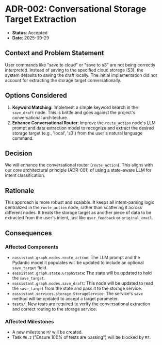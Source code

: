 # ADR-002: Conversational Storage Target Extraction

*   **Status**: Accepted
*   **Date**: 2025-09-29

## Context and Problem Statement

User commands like "save to cloud" or "save to s3" are not being correctly interpreted. Instead of saving to the specified cloud storage (S3), the system defaults to saving the draft locally. The initial implementation did not account for extracting the storage target conversationally.

## Options Considered

1.  **Keyword Matching**: Implement a simple keyword search in the `save_draft` node. This is brittle and goes against the project's conversational architecture.
2.  **Enhance Conversational Router**: Improve the `route_action` node's LLM prompt and data extraction model to recognize and extract the desired storage target (e.g., 'local', 's3') from the user's natural language command.

## Decision

We will enhance the conversational router (`route_action`). This aligns with our core architectural principle (ADR-001) of using a state-aware LLM for intent classification.

## Rationale

This approach is more robust and scalable. It keeps all intent-parsing logic centralized in the `route_action` node, rather than scattering it across different nodes. It treats the storage target as another piece of data to be extracted from the user's intent, just like `user_feedback` or `original_email`.

## Consequences

### Affected Components

*   `eassistant.graph.nodes.route_action`: The LLM prompt and the Pydantic model it populates will be updated to include an optional `save_target` field.
*   `eassistant.graph.state.GraphState`: The state will be updated to hold the `save_target`.
*   `eassistant.graph.nodes.save_draft`: This node will be updated to read the `save_target` from the state and pass it to the storage service.
*   `eassistant.services.storage.StorageService`: The service's `save` method will be updated to accept a target parameter.
*   `tests/`: New tests are required to verify the conversational extraction and correct routing to the storage service.

### Affected Milestones

*   A new milestone `M7` will be created.
*   Task `M6.2` ("Ensure 100% of tests are passing") will be blocked by `M7`.